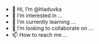 - 👋 Hi, I’m @hladuvka
- 👀 I’m interested in ...
- 🌱 I’m currently learning ...
- 💞️ I’m looking to collaborate on ...
- 📫 How to reach me ...

<!---
hladuvka/hladuvka is a ✨ special ✨ repository because its `README.md` (this file) appears on your GitHub profile.
You can click the Preview link to take a look at your changes.
--->
